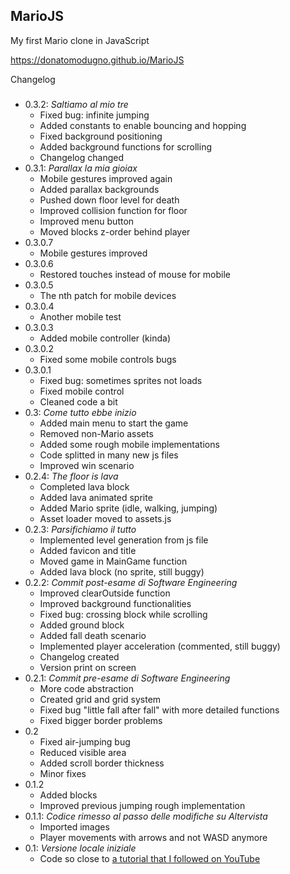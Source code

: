 MarioJS
---
My first Mario clone in JavaScript

https://donatomodugno.github.io/MarioJS

Changelog
###
* 0.3.2: _Saltiamo al mio tre_
    - Fixed bug: infinite jumping
    - Added constants to enable bouncing and hopping
    - Fixed background positioning
    - Added background functions for scrolling
    - Changelog changed
* 0.3.1: _Parallax la mia gioiax_
    - Mobile gestures improved again
    - Added parallax backgrounds
    - Pushed down floor level for death
    - Improved collision function for floor
    - Improved menu button
    - Moved blocks z-order behind player
* 0.3.0.7
    - Mobile gestures improved
* 0.3.0.6
    - Restored touches instead of mouse for mobile
* 0.3.0.5
    - The nth patch for mobile devices
* 0.3.0.4
    - Another mobile test
* 0.3.0.3
    - Added mobile controller (kinda)
* 0.3.0.2
    - Fixed some mobile controls bugs
* 0.3.0.1
    - Fixed bug: sometimes sprites not loads
    - Fixed mobile control
    - Cleaned code a bit
* 0.3: _Come tutto ebbe inizio_
    - Added main menu to start the game
    - Removed non-Mario assets
    - Added some rough mobile implementations
    - Code splitted in many new js files
    - Improved win scenario
* 0.2.4: _The floor is lava_
    - Completed lava block
    - Added lava animated sprite
    - Added Mario sprite (idle, walking, jumping)
    - Asset loader moved to assets.js
* 0.2.3: _Parsifichiamo il tutto_
    - Implemented level generation from js file
    - Added favicon and title
    - Moved game in MainGame function
    - Added lava block (no sprite, still buggy)
* 0.2.2: _Commit post-esame di Software Engineering_
    - Improved clearOutside function
    - Improved background functionalities
    - Fixed bug: crossing block while scrolling
    - Added ground block
    - Added fall death scenario
    - Implemented player acceleration (commented, still buggy)
    - Changelog created
    - Version print on screen
* 0.2.1: _Commit pre-esame di Software Engineering_
    - More code abstraction
    - Created grid and grid system
    - Fixed bug "little fall after fall" with more detailed functions
    - Fixed bigger border problems
* 0.2
    - Fixed air-jumping bug
    - Reduced visible area
    - Added scroll border thickness
    - Minor fixes
* 0.1.2
    - Added blocks
    - Improved previous jumping rough implementation
* 0.1.1: _Codice rimesso al passo delle modifiche su Altervista_
    - Imported images
    - Player movements with arrows and not WASD anymore
* 0.1: _Versione locale iniziale_
    - Code so close to [a tutorial that I followed on YouTube](https://www.youtube.com/watch?v=4q2vvZn5aoo)